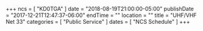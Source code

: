 +++
ncs = [ "KD0TGA" ]
date = "2018-08-19T21:00:00-05:00"
publishDate = "2017-12-21T12:47:37-06:00"
endTime = ""
location = ""
title = "UHF/VHF Net 33"
categories = [ "Public Service" ]
dates = [ "NCS Schedule" ]
+++
